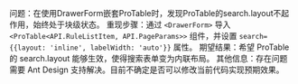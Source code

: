 问题：在使用DrawerForm嵌套ProTable时，发现ProTable的search.layout不起作用，始终处于块级状态。
重现步骤：通过 `<DrawerForm>` 导入 `<ProTable<API.RuleListItem, API.PageParams>>` 组件，并设置 `search={{layout: 'inline', labelWidth: 'auto'}}` 属性。
期望结果：希望 ProTable 的 search.layout 能够生效，使得搜索表单变为内联布局。
其他信息：存在问题需要 Ant Design 支持解决。目前不确定是否可以修改当前代码实现预期效果。
